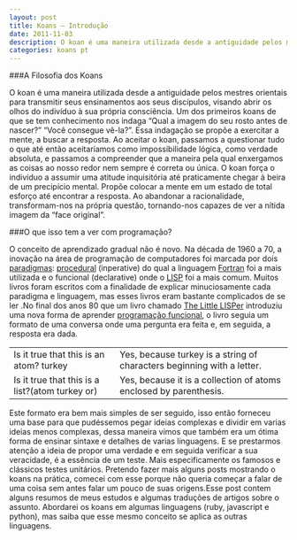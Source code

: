 ```yaml
---
layout: post
title: Koans – Introdução
date: 2011-11-03
description: O koan é uma maneira utilizada desde a antiguidade pelos mestres orientais para transmitir seus ensinamentos aos seus discípulos, visando abrir os olhos do indivíduo à sua própria consciência. Um dos primeiros koans de que se tem conhecimento nos indaga “Qual a imagem do seu rosto antes de nascer?” “Você consegue vê-la?”. Essa indagação se propõe a exercitar a mente, a buscar a resposta. Ao aceitar o koan, passamos a questionar tudo o que até então aceitaríamos como impossibilidade lógica, como verdade absoluta, e passamos a compreender que a maneira pela qual enxergamos as coisas ao nosso redor nem sempre é correta ou única.
categories: koans pt
---
```

<!-- more start -->
###A Filosofia dos Koans
<!-- end more -->
O koan é uma maneira utilizada desde a antiguidade pelos mestres orientais para transmitir seus ensinamentos aos seus discípulos, visando abrir os olhos do indivíduo à sua própria consciência. Um dos primeiros koans de que se tem conhecimento nos indaga “Qual a imagem do seu rosto antes de nascer?” “Você consegue vê-la?”. Essa indagação se propõe a exercitar a mente, a buscar a resposta. Ao aceitar o koan, passamos a questionar tudo o que até então aceitaríamos como impossibilidade lógica, como verdade absoluta, e passamos a compreender que a maneira pela qual enxergamos as coisas ao nosso redor nem sempre é correta ou única.
O koan força o indivíduo a assumir uma atitude inquisitória até praticamente chegar à beira de um precipício mental. Propõe colocar a mente em um estado de total esforço até encontrar a resposta. Ao abandonar a racionalidade, transformam-nos na própria questão, tornando-nos capazes de ver a nítida imagem da “face original”.
<!-- more start -->
###O que isso tem a ver com programação?

O conceito de aprendizado gradual não é novo. Na década de 1960 a 70, a inovação na área de programação de computadores foi marcada por dois [paradigmas](http://pt.wikipedia.org/wiki/Paradigma_de_programa%C3%A7%C3%A3o): [procedural](http://pt.wikipedia.org/wiki/Programa%C3%A7%C3%A3o_procedural) (inperative) do qual a linguagem [Fortran](http://en.wikipedia.org/wiki/Fortran) foi a mais utilizada e o funcional (declarative) onde o [LISP](http://pt.wikipedia.org/wiki/Lisp) foi a mais comum. Muitos livros foram escritos com a finalidade de explicar minuciosamente cada paradigma e linguagem, mas esses livros eram bastante complicados de se ler .No final dos anos 80 que um livro chamado [The Little LISPer](http://www.amazon.com/Little-LISPer-Third-Daniel-Friedman/dp/0023397632)  introduziu uma nova forma  de aprender [programação funcional](http://pt.wikipedia.org/wiki/Programa%C3%A7%C3%A3o_funcional), o livro seguia um formato de uma conversa onde uma pergunta era feita e, em seguida, a resposta era dada.

|                                                 |                                                                        |
|-------------------------------------------------|------------------------------------------------------------------------|
| Is it true that this is an atom? turkey         | Yes, because turkey is a string of characters beginning with a letter. |
| Is it true that this is a list?(atom turkey or) | Yes, because it is a collection of atoms enclosed by parenthesis.      |

Este formato era bem mais simples de ser seguido, isso então forneceu uma base para que pudéssemos pegar ideias complexas e dividir  em varias ideias menos complexas, dessa maneira vimos que também era um ótima forma de ensinar sintaxe e detalhes de varias linguagens. E se prestarmos atenção a ideia de propor uma verdade e em seguida verificar a sua veracidade, é a essência de um teste. Mais especificamente os famosos e clássicos testes unitários.
Pretendo fazer  mais alguns posts mostrando o koans na prática, comecei com esse porque não queria começar a falar de uma coisa sem antes falar um pouco de suas origens.Esse post contem alguns resumos de meus estudos e algumas traduções de artigos sobre o assunto.
Abordarei os koans em algumas linguagens (ruby, javascript e python), mas saiba que esse mesmo conceito se aplica as outras linguagens.
<!-- end more -->
